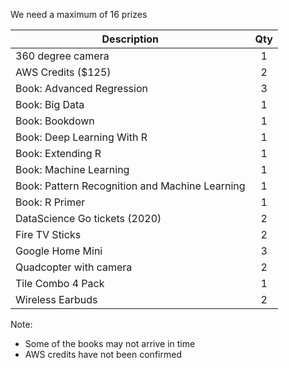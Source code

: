 We need a maximum of 16 prizes

| **Description** |**Qty**|
|-----------------|:----:|
| 360 degree camera | 1 |
| AWS Credits ($125) | 2 |
| Book: Advanced Regression | 3 |
| Book: Big Data | 1 |
| Book: Bookdown | 1 |
| Book: Deep Learning With R | 1 |
| Book: Extending R | 1 |
| Book: Machine Learning | 1 |
| Book: Pattern Recognition and Machine Learning | 1 |
| Book: R Primer | 1 |
| DataScience Go tickets (2020) | 2 |
| Fire TV Sticks | 2 |
| Google Home Mini | 3 |
| Quadcopter with camera | 2 |
| Tile Combo 4 Pack | 1 |
| Wireless Earbuds | 2 |

Note:
* Some of the books may not arrive in time
* AWS credits have not been confirmed
